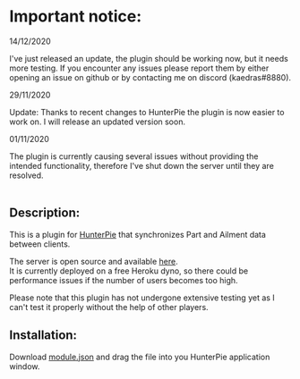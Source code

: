 # Important notice:
14/12/2020

I've just released an update, the plugin should be working now, but it needs more testing. If you encounter any issues please report them by either opening an issue on github or by contacting me on discord (kaedras#8880).

29/11/2020

Update: Thanks to recent changes to HunterPie the plugin is now easier to work on. I will release an updated version soon.

01/11/2020

The plugin is currently causing several issues without providing the intended functionality, therefore I've shut down the server until they are resolved.<br><br>



Description:
--------------
This is a plugin for [HunterPie](https://github.com/Haato3o/HunterPie) that synchronizes Part and Ailment data between clients.

The server is open source and available [here](https://github.com/Kaedras/mhwsync).<br>
It is currently deployed on a free Heroku dyno, so there could be performance issues if the number of users becomes too high.

Please note that this plugin has not undergone extensive testing yet as I can't test it properly without the help of other players.

Installation:
---------------
Download [module.json](https://raw.githubusercontent.com/Kaedras/HunterPie-SyncPlugin/master/module.json) and drag the file into you HunterPie application window.